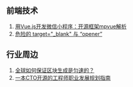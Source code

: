 ## 前端技术

1. [用Vue.js开发微信小程序：开源框架mpvue解析](https://mp.weixin.qq.com/s/fY3HMV__wiXLF1G2pOCBaA)
2. [危险的 target="_blank" 与 “opener”](https://knownsec-fed.com/2018-03-01-wei-xian-de-targetblank-yu-opener/)


## 行业周边

1. [全球如何保证区块生成是匀速的？](https://mp.weixin.qq.com/s/Z91B7HVnSmP9XG2XEsMM2A)
2. [一本CTO开源的工程师职业发展规划指南](https://mp.weixin.qq.com/s?__biz=MjM5MDE0Mjc4MA==&mid=2651001580&idx=1&sn=24c83c841723ef1ac730195691849931)
